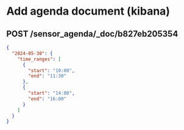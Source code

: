 # Add agenda document (kibana)

## POST /sensor_agenda/_doc/b827eb205354

```json
{
  "2024-05-30": {
    "time_ranges": [
      {
        "start": "10:00",
        "end": "11:30"
      },
      {
        "start": "14:00",
        "end": "16:00"
      }
    ]
  }
}
```
